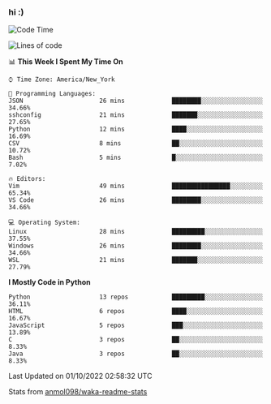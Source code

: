 ### hi :)

<!--START_SECTION:waka-->
![Code Time](http://img.shields.io/badge/Code%20Time-939%20hrs%2017%20mins-blue)

![Lines of code](https://img.shields.io/badge/From%20Hello%20World%20I%27ve%20Written-599%20Thousand%20lines%20of%20code-blue)

📊 **This Week I Spent My Time On** 

```text
⌚︎ Time Zone: America/New_York

💬 Programming Languages: 
JSON                     26 mins             ████████░░░░░░░░░░░░░░░░░   34.66% 
sshconfig                21 mins             ███████░░░░░░░░░░░░░░░░░░   27.65% 
Python                   12 mins             ████░░░░░░░░░░░░░░░░░░░░░   16.69% 
CSV                      8 mins              ██░░░░░░░░░░░░░░░░░░░░░░░   10.72% 
Bash                     5 mins              █░░░░░░░░░░░░░░░░░░░░░░░░   7.02%

🔥 Editors: 
Vim                      49 mins             ████████████████░░░░░░░░░   65.34% 
VS Code                  26 mins             ████████░░░░░░░░░░░░░░░░░   34.66%

💻 Operating System: 
Linux                    28 mins             █████████░░░░░░░░░░░░░░░░   37.55% 
Windows                  26 mins             ████████░░░░░░░░░░░░░░░░░   34.66% 
WSL                      21 mins             ███████░░░░░░░░░░░░░░░░░░   27.79%

```

**I Mostly Code in Python** 

```text
Python                   13 repos            █████████░░░░░░░░░░░░░░░░   36.11% 
HTML                     6 repos             ████░░░░░░░░░░░░░░░░░░░░░   16.67% 
JavaScript               5 repos             ███░░░░░░░░░░░░░░░░░░░░░░   13.89% 
C                        3 repos             ██░░░░░░░░░░░░░░░░░░░░░░░   8.33% 
Java                     3 repos             ██░░░░░░░░░░░░░░░░░░░░░░░   8.33%

```



 Last Updated on 01/10/2022 02:58:32 UTC
<!--END_SECTION:waka-->

Stats from [anmol098/waka-readme-stats](https://github.com/anmol098/waka-readme-stats)